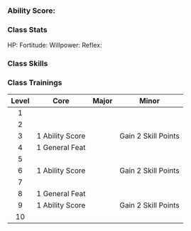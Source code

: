 
### Ability Score: 

### Class Stats
HP: 
Fortitude: 
Willpower: 
Reflex: 
### Class Skills

### Class Trainings


| Level |      Core       | Major |        Minor        |
| :---: | :-------------: | :---: | :-----------------: |
|   1   |                 |       |                     |
|   2   |                 |       |                     |
|   3   | 1 Ability Score |       | Gain 2 Skill Points |
|   4   | 1 General Feat  |       |                     |
|   5   |                 |       |                     |
|   6   | 1 Ability Score |       | Gain 2 Skill Points |
|   7   |                 |       |                     |
|   8   | 1 General Feat  |       |                     |
|   9   | 1 Ability Score |       | Gain 2 Skill Points |
|  10   |                 |       |                     |
